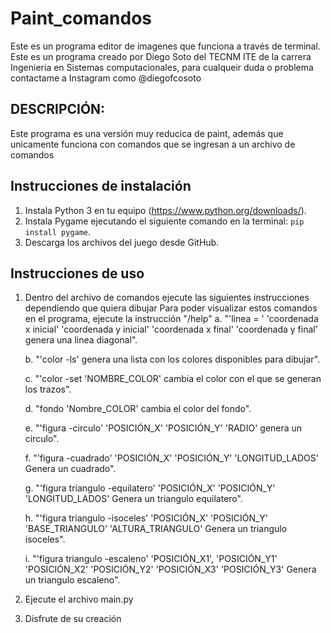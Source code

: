 # Paint_comandos
Este es un programa editor de imagenes que funciona a través de terminal. Este es un programa creado por Diego Soto del TECNM ITE de la carrera Ingenieria en Sistemas computacionales, para cualqueir duda o problema contactame a Instagram como @diegofcosoto

## DESCRIPCIÓN:

  Este programa es una versión muy reducica de paint,
  además que unicamente funciona con comandos que se 
  ingresan a un archivo de comandos
  
## Instrucciones de instalación
  
1. Instala Python 3 en tu equipo (https://www.python.org/downloads/).
2. Instala Pygame ejecutando el siguiente comando en la terminal: `pip install pygame`.
3. Descarga los archivos del juego desde GitHub.

## Instrucciones de uso

  1. Dentro del archivo de comandos ejecute las siguientes instrucciones dependiendo que quiera dibujar
      Para poder visualizar estos comandos en el programa, ejecute la instrucción "/help"
      a. "'linea = ' 'coordenada x inicial' 'coordenada y inicial' 'coordenada x final' 'coordenada y final' genera una linea diagonal".
      
      b. "'color -ls' genera una lista con los colores disponibles para dibujar".
      
      c. "'color -set 'NOMBRE_COLOR' cambia el color con el que se generan los trazos".
      
      d. "fondo 'Nombre_COLOR' cambia el color del fondo".
      
      e. "'figura -circulo' 'POSICIÓN_X' 'POSICIÓN_Y' 'RADIO' genera un circulo".
      
      f. "'figura -cuadrado' 'POSICIÓN_X' 'POSICIÓN_Y' 'LONGITUD_LADOS' Genera un cuadrado".
      
      g. "'figura triangulo -equilatero' 'POSICIÓN_X' 'POSICIÓN_Y' 'LONGITUD_LADOS' Genera un triangulo equilatero".
      
      h. "'figura triangulo -isoceles' 'POSICIÓN_X' 'POSICIÓN_Y' 'BASE_TRIANGULO' 'ALTURA_TRIANGULO' Genera un triangulo isoceles".
      
      i. "'figura triangulo -escaleno' 'POSICIÓN_X1', 'POSICIÓN_Y1' 'POSICIÓN_X2' 'POSICIÓN_Y2' 'POSICIÓN_X3' 'POSICIÓN_Y3' Genera un triangulo escaleno".
   
   2. Ejecute el archivo main.py
   3. Disfrute de su creación
